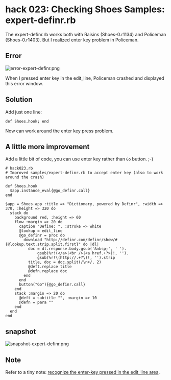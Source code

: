 hack 023: Checking Shoes Samples: expert-definr.rb
==================================================

The expert-definr.rb works both with Raisins (Shoes-0.r1134) and Policeman (Shoes-0.r1403). But I realized enter key problem in Policeman.


Error
-----

![error-expert-definr.png](http://github.com/ashbb/shoes_hack_note/raw/master/img/error-expert-definr.png)

When I pressed enter key in the edit_line, Policeman crashed and displayed this error window.


Solution
--------

Add just one line:

	def Shoes.hook; end

Now can work around the enter key press problem.


A little more improvement
-------------------------

Add a little bit of code, you can use enter key rather than `Go` button. ;-)

	# hack023.rb
	# Improved samples/expert-definr.rb to accept enter key (also to work around the crash)
	
	def Shoes.hook
	  $app.instance_eval{@go_definr.call}
	end
	
	$app = Shoes.app :title => "Dictionary, powered by Definr", :width => 370, :height => 320 do
	  stack do
	    background red, :height => 60
	    flow :margin => 20 do
	      caption "Define: ", :stroke => white
	      @lookup = edit_line
	      @go_definr = proc do
	        download "http://definr.com/definr/show/#{@lookup.text.strip.split.first}" do |dl|
	          doc = dl.response.body.gsub('&nbsp;', ' ').
	              gsub(%r!(</a>|<br />|<a href.+?>)!, '').
	              gsub(%r!\(http://.+?\)!, '').strip
	          title, doc = doc.split(/\n+/, 2)
	          @deft.replace title
	          @defn.replace doc
	        end
	      end
	      button("Go"){@go_definr.call}
	    end
	    stack :margin => 20 do
	      @deft = subtitle "", :margin => 10
	      @defn = para ""
	    end
	  end
	end


snapshot
--------

![snapshot-expert-definr.png](http://github.com/ashbb/shoes_hack_note/raw/master/img/snapshot-expert-definr.png)


Note
----

Refer to a tiny note: [recognize the enter-key pressed in the edit_line area](http://shoes-tutorial-note.heroku.com/html/00544_recognize_the_enter-key_pressed_in_the_edit_line_area.html).